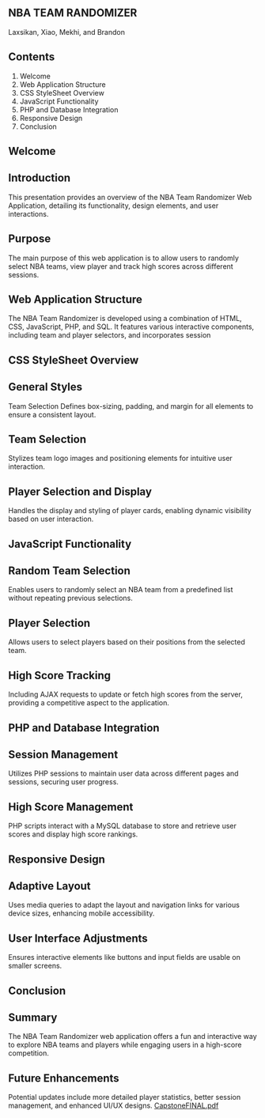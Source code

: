 NBA TEAM RANDOMIZER
------------------------
  Laxsikan, Xiao, Mekhi, and Brandon
  
Contents
--------
 1. Welcome
 2. Web Application Structure
 3. CSS StyleSheet Overview
 4. JavaScript Functionality
 5. PHP and Database Integration
 6. Responsive Design
 7. Conclusion
    
Welcome
--------
 Introduction 
 -------------
This presentation provides an overview of the NBA Team Randomizer Web Application, detailing its 
functionality, design elements, and user interactions. 

Purpose
-------
 The main purpose of this web application is to allow users to randomly select NBA teams, view player 
and track high scores across different sessions. 

Web Application Structure
--------------------------
 The NBA Team Randomizer is developed using a combination of HTML, CSS, JavaScript, PHP, and SQL. It 
features various interactive components, including team and player selectors, and incorporates session 

CSS StyleSheet Overview
------------------------
 General Styles
 ---------------
Team Selection Defines box-sizing, padding, and margin for all elements to ensure a consistent layout.

Team Selection
--------------
 Stylizes team logo images and positioning elements for intuitive user interaction. 
 
Player Selection and Display
----------------------------
 Handles the display and styling of player cards, enabling dynamic visibility based on user interaction.

JavaScript Functionality
------------------------
 Random Team Selection
 --------------------
 Enables users to randomly select an NBA team from a predefined list without repeating previous selections.
 
Player Selection
----------------
 Allows users to select players based on their positions from the selected team. 
 
High Score Tracking 
-------------------
Including AJAX requests to update or fetch high scores from the server, providing a competitive aspect to the application. 

PHP and Database Integration
----------------------------
 Session Management 
 -------------------
Utilizes PHP sessions to maintain user data across different pages and sessions, securing user progress. 

High Score Management 
----------------------
PHP scripts interact with a MySQL database to store and retrieve user scores and display high score rankings. 

Responsive Design
-----------------
 Adaptive Layout 
 ----------------
Uses media queries to adapt the layout and navigation links for various device sizes, enhancing mobile 
accessibility.

 User Interface Adjustments
 ----------------------------
 Ensures interactive elements like buttons and input
 fields are usable on smaller screens.
 
Conclusion 
-----------
Summary
--------
The NBA Team Randomizer web application offers a fun and interactive way to explore NBA teams and 
players while engaging users in a high-score competition.

 Future Enhancements
 -------------------
 Potential updates include more detailed player statistics, better session management, and enhanced UI/UX 
designs.
[CapstoneFINAL.pdf](https://github.com/user-attachments/files/15793534/CapstoneFINAL.pdf)

